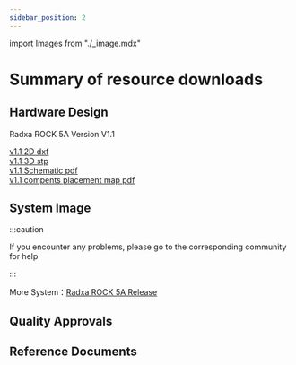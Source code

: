 ```yaml
---
sidebar_position: 2
---
```


import Images from "./\_image.mdx"

# Summary of resource downloads

## Hardware Design

Radxa ROCK 5A Version V1.1

[v1.1 2D dxf](https://dl.radxa.com/rock5/5a/docs/hw/radxa_rock5a_X1.11_2D.dxf)  
[v1.1 3D stp](https://dl.radxa.com/rock5/5a/docs/hw/rock_5a_3d_pcba.rar)  
[v1.1 Schematic pdf](https://dl.radxa.com/rock5/5a/docs/hw/radxa_rock5a_V1.1_sch.pdf)  
[v1.1 compents placement map pdf](https://dl.radxa.com/rock5/5a/docs/hw/radxa_rock5a_V1.1_smd.pdf)

## System Image

<Images loader={false} system_img={true} spi_img={false} miniloader={true} dietpi={true} />

:::caution

If you encounter any problems, please go to the corresponding community for help

:::

More System：[Radxa ROCK 5A Release](https://github.com/radxa-build/rock-5a/releases)

## Quality Approvals

## Reference Documents

